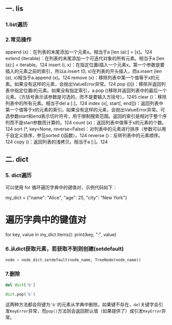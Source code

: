 ## 一. lis
### 1.list遍历

### 2.常见操作
append (x)：在列表的末尾添加一个元素x。相当于a [len (a):] = [x]。124
extend (iterable)：在列表的末尾添加一个可迭代对象的所有元素。相当于a [len (a):] = iterable。124
insert (i, x)：在指定位置i插入一个元素x。第一个参数是要插入的元素之前的索引，所以a.insert (0, x)在列表的开头插入，而a.insert (len (a), x)相当于a.append (x)。124
remove (x)：移除列表中第一个值等于x的元素。如果没有这样的元素，会抛出ValueError异常。124
pop ([i])：移除并返回列表中指定位置i的元素。如果没有指定索引，a.pop ()移除并返回列表中的最后一个元素。（方括号表示该参数是可选的，而不是要输入方括号）。1245
clear ()：移除列表中的所有元素。相当于del a [:]。124
index (x[, start[, end]])：返回列表中第一个值等于x的元素的索引。如果没有这样的元素，会抛出ValueError异常。可选参数start和end表示切片符号，用于限制搜索范围。返回的索引是相对于整个序列而不是start参数而计算的。124
count (x)：返回列表中值等于x的元素的个数。124
sort (*, key=None, reverse=False)：对列表中的元素进行排序（参数可以用于自定义排序，参见sorted ()函数）。124
reverse ()：反转列表中的元素顺序。124
copy ()：返回列表的浅拷贝。相当于a [:]。124

## 二. dict
### 5. dict遍历
可以使用 for 循环遍历字典中的键值对，示例代码如下：

my_dict = {"name": "Alice", "age": 25, "city": "New York"}

# 遍历字典中的键值对
for key, value in my_dict.items():
    print(key, ":", value)
    
### 6.从dict获取元素，若获取不到则创建(setdefault)
```python
node = node_dict.setdefault(node_name, TreeNode(node_name))
```

### 7.删除
```python
del dict['b']

dict.pop('b')
```
这两种方法都会将键为`'b'`的元素从字典中删除。如果键不存在，`del`关键字会引发`KeyError`异常，而`pop()`方法则会返回默认值（如果提供了）或引发`KeyError`异常。
